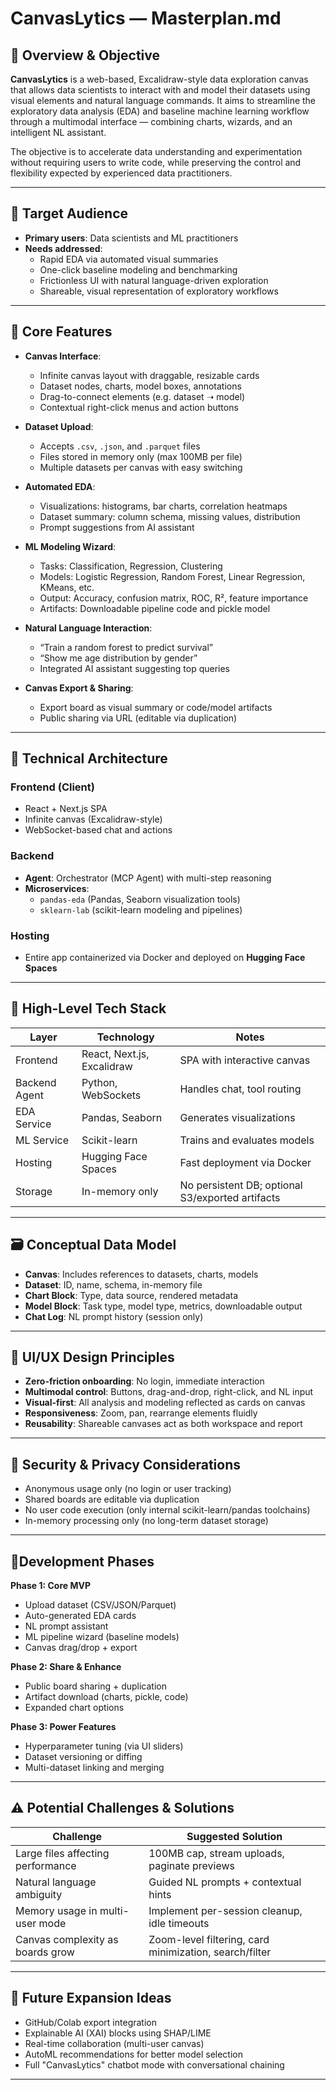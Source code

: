 # CanvasLytics — Masterplan.md

## 🧭 Overview & Objective

**CanvasLytics** is a web-based, Excalidraw-style data exploration canvas that allows data scientists to interact with and model their datasets using visual elements and natural language commands. It aims to streamline the exploratory data analysis (EDA) and baseline machine learning workflow through a multimodal interface — combining charts, wizards, and an intelligent NL assistant.

The objective is to accelerate data understanding and experimentation without requiring users to write code, while preserving the control and flexibility expected by experienced data practitioners.

---

## 🎯 Target Audience

- **Primary users**: Data scientists and ML practitioners
- **Needs addressed**:
  - Rapid EDA via automated visual summaries
  - One-click baseline modeling and benchmarking
  - Frictionless UI with natural language-driven exploration
  - Shareable, visual representation of exploratory workflows

---

## 🧩 Core Features

- **Canvas Interface**:
  - Infinite canvas layout with draggable, resizable cards
  - Dataset nodes, charts, model boxes, annotations
  - Drag-to-connect elements (e.g. dataset ➝ model)
  - Contextual right-click menus and action buttons

- **Dataset Upload**:
  - Accepts `.csv`, `.json`, and `.parquet` files
  - Files stored in memory only (max 100MB per file)
  - Multiple datasets per canvas with easy switching

- **Automated EDA**:
  - Visualizations: histograms, bar charts, correlation heatmaps
  - Dataset summary: column schema, missing values, distribution
  - Prompt suggestions from AI assistant

- **ML Modeling Wizard**:
  - Tasks: Classification, Regression, Clustering
  - Models: Logistic Regression, Random Forest, Linear Regression, KMeans, etc.
  - Output: Accuracy, confusion matrix, ROC, R², feature importance
  - Artifacts: Downloadable pipeline code and pickle model

- **Natural Language Interaction**:
  - “Train a random forest to predict survival”
  - “Show me age distribution by gender”
  - Integrated AI assistant suggesting top queries

- **Canvas Export & Sharing**:
  - Export board as visual summary or code/model artifacts
  - Public sharing via URL (editable via duplication)

---

## 🧱 Technical Architecture

### Frontend (Client)
- React + Next.js SPA
- Infinite canvas (Excalidraw-style)
- WebSocket-based chat and actions

### Backend
- **Agent**: Orchestrator (MCP Agent) with multi-step reasoning
- **Microservices**:
  - `pandas-eda` (Pandas, Seaborn visualization tools)
  - `sklearn-lab` (scikit-learn modeling and pipelines)

### Hosting
- Entire app containerized via Docker and deployed on **Hugging Face Spaces**

---

## 🧰 High-Level Tech Stack

| Layer           | Technology               | Notes                                   |
|----------------|--------------------------|-----------------------------------------|
| Frontend       | React, Next.js, Excalidraw | SPA with interactive canvas             |
| Backend Agent  | Python, WebSockets       | Handles chat, tool routing              |
| EDA Service    | Pandas, Seaborn          | Generates visualizations                |
| ML Service     | Scikit-learn             | Trains and evaluates models             |
| Hosting        | Hugging Face Spaces      | Fast deployment via Docker              |
| Storage        | In-memory only           | No persistent DB; optional S3/exported artifacts |

---

## 🗃️ Conceptual Data Model

- **Canvas**: Includes references to datasets, charts, models
- **Dataset**: ID, name, schema, in-memory file
- **Chart Block**: Type, data source, rendered metadata
- **Model Block**: Task type, model type, metrics, downloadable output
- **Chat Log**: NL prompt history (session only)

---

## 🎨 UI/UX Design Principles

- **Zero-friction onboarding**: No login, immediate interaction
- **Multimodal control**: Buttons, drag-and-drop, right-click, and NL input
- **Visual-first**: All analysis and modeling reflected as cards on canvas
- **Responsiveness**: Zoom, pan, rearrange elements fluidly
- **Reusability**: Shareable canvases act as both workspace and report

---

## 🔐 Security & Privacy Considerations

- Anonymous usage only (no login or user tracking)
- Shared boards are editable via duplication
- No user code execution (only internal scikit-learn/pandas toolchains)
- In-memory processing only (no long-term dataset storage)

---

## 🚦Development Phases

**Phase 1: Core MVP**
- Upload dataset (CSV/JSON/Parquet)
- Auto-generated EDA cards
- NL prompt assistant
- ML pipeline wizard (baseline models)
- Canvas drag/drop + export

**Phase 2: Share & Enhance**
- Public board sharing + duplication
- Artifact download (charts, pickle, code)
- Expanded chart options

**Phase 3: Power Features**
- Hyperparameter tuning (via UI sliders)
- Dataset versioning or diffing
- Multi-dataset linking and merging

---

## ⚠️ Potential Challenges & Solutions

| Challenge                         | Suggested Solution                                      |
|----------------------------------|---------------------------------------------------------|
| Large files affecting performance| 100MB cap, stream uploads, paginate previews            |
| Natural language ambiguity       | Guided NL prompts + contextual hints                    |
| Memory usage in multi-user mode  | Implement per-session cleanup, idle timeouts            |
| Canvas complexity as boards grow | Zoom-level filtering, card minimization, search/filter |

---

## 🔮 Future Expansion Ideas

- GitHub/Colab export integration
- Explainable AI (XAI) blocks using SHAP/LIME
- Real-time collaboration (multi-user canvas)
- AutoML recommendations for better model selection
- Full "CanvasLytics" chatbot mode with conversational chaining

---

